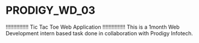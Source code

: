 # PRODIGY_WD_03
!!!!!!!!!!!!!!! Tic Tac Toe Web Application !!!!!!!!!!!!!!!
This is a 1month Web Development intern based task done in collaboration with Prodigy Infotech.
